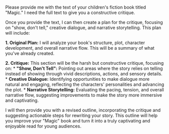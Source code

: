 Please provide me with the text of your children's fiction book titled "Magic." I need the full text to give you a constructive critique. 

Once you provide the text, I can then create a plan for the critique, focusing on "show, don't tell," creative dialogue, and narrative storytelling. This plan will include:

**1. Original Plan:**  I will analyze your book's structure, plot, character development, and overall narrative flow. This will be a summary of what you've already created.

**2. Critique:** This section will be the harsh but constructive critique, focusing on:
    * **"Show, Don't Tell":**  Pointing out areas where the story relies on telling instead of showing through vivid descriptions, actions, and sensory details. 
    * **Creative Dialogue:**  Identifying opportunities to make dialogue more natural and engaging, reflecting the characters' personalities and advancing the plot.
    * **Narrative Storytelling:**  Evaluating the pacing, tension, and overall narrative flow, suggesting improvements to make the story more immersive and captivating. 

I will then provide you with a revised outline, incorporating the critique and suggesting actionable steps for rewriting your story. This outline will help you improve your "Magic" book and turn it into a truly captivating and enjoyable read for young audiences. 
